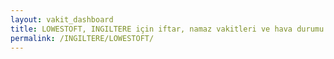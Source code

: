 ```yaml
---
layout: vakit_dashboard
title: LOWESTOFT, INGILTERE için iftar, namaz vakitleri ve hava durumu - ilçe/eyalet seç
permalink: /INGILTERE/LOWESTOFT/
---
```


<script type="text/javascript">
  var GLOBAL_COUNTRY = 'INGILTERE';
  var GLOBAL_CITY = 'LOWESTOFT';
  var GLOBAL_STATE = '';
  var lat = 72;
  var lon = 21;
</script>
